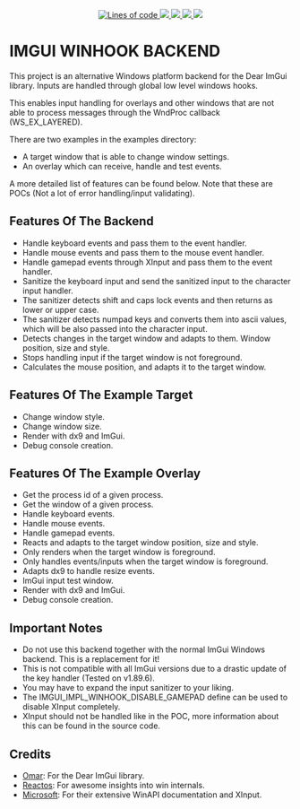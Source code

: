  <p align="center"> 
    <a href="#" target="_blank"> <img alt="Lines of code" src="https://img.shields.io/tokei/lines/github/nexusflipp/imgui_winhook"> </a>
    <a href="#" target="_blank"> <img src="https://img.shields.io/github/issues/nexusflipp/imgui_winhook"/> </a>
    <a href="#" target="_blank"> <img src="https://img.shields.io/github/languages/top/nexusflipp/imgui_winhook"/> </a> 
    <a href="#" target="_blank"> <img src="https://img.shields.io/github/last-commit/nexusflipp/imgui_winhook"/> </a> 
    <a href="#" target="_blank"> <img src="https://img.shields.io/github/languages/code-size/nexusflipp/imgui_winhook"/> </a> 
</p>

# IMGUI WINHOOK BACKEND

This project is an alternative Windows platform backend for the Dear ImGui library.
Inputs are handled through global low level windows hooks.

This enables input handling for overlays and other windows that are not able to process messages through the WndProc callback (WS_EX_LAYERED).

There are two examples in the examples directory:

*   A target window that is able to change window settings.
*   An overlay which can receive, handle and test events.

A more detailed list of features can be found below. Note that these are POCs (Not a lot of error handling/input validating).

## Features Of The Backend

*   Handle keyboard events and pass them to the event handler.
*   Handle mouse events and pass them to the mouse event handler.
*   Handle gamepad events through XInput and pass them to the event handler.
*   Sanitize the keyboard input and send the sanitized input to the character input handler.
*   The sanitizer detects shift and caps lock events and then returns as lower or upper case.
*   The sanitizer detects numpad keys and converts them into ascii values, which will be also passed into the character input.
*   Detects changes in the target window and adapts to them. Window position, size and style.
*   Stops handling input if the target window is not foreground.
*   Calculates the mouse position, and adapts it to the target window.


## Features Of The Example Target

*   Change window style.
*   Change window size.
*   Render with dx9 and ImGui.
*   Debug console creation.


## Features Of The Example Overlay

*   Get the process id of a given process.
*   Get the window of a given process.
*   Handle keyboard events.
*   Handle mouse events.
*   Handle gamepad events.
*   Reacts and adapts to the target window position, size and style.
*   Only renders when the target window is foreground.
*   Only handles events/inputs when the target window is foreground.
*   Adapts dx9 to handle resize events.
*   ImGui input test window.
*   Render with dx9 and ImGui.
*   Debug console creation.


## Important Notes

*   Do not use this backend together with the normal ImGui Windows backend. This is a replacement for it!
*	This is not compatible with all ImGui versions due to a drastic update of the key handler (Tested on v1.89.6).
*   You may have to expand the input sanitizer to your liking.
*   The IMGUI_IMPL_WINHOOK_DISABLE_GAMEPAD define can be used to disable XInput completely.
*   XInput should not be handled like in the POC, more information about this can be found in the source code.


## Credits
*   [Omar](https://github.com/ocornut): For the Dear ImGui library.
*   [Reactos](https://reactos.org/): For awesome insights into win internals.
*   [Microsoft](https://learn.microsoft.com/en-us/docs/): For their extensive WinAPI documentation and XInput.
